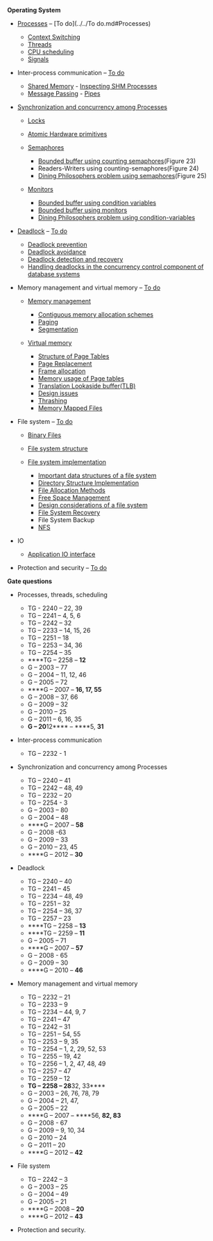 **Operating System**

-   [Processes](Processes.md) – [To do](../../To do.md#Processes)

    -   [Context Switching](../Context%20Switching.md)
    -   [Threads](../Threads.md)
    -   [CPU scheduling](../Process%20Scheduling.md)
    -   [Signals](../Signals.md)

-   Inter-process communication – [To do](../../To%20do.md#IPC)

    -   [Shared Memory](../Shared%20Memory.md) - [Inspecting SHM
        Processes](../InspectingSHMProcesses.txt)
    -   [Message Passing](../Message%20Passing.md) -
        [Pipes](../Pipes.md)

-   [Synchronization and concurrency among
    Processes](../Process%20synchronization.md)

    -   [Locks](../Locks.md)

    -   [Atomic Hardware
        primitives](../Atomic%20hardware-primitives%20for%20synchronization.md)

    -   [Semaphores](../Semaphores.md)

        -   [Bounded buffer using counting
            semaphores](../workspace/Bounded%20Buffer%20using%20counting%20semaphores/main.c)(Figure
            23)
        -   Readers-Writers using counting-semaphores(Figure 24)
        -   [Dining Philosophers problem using
            semaphores](../Operating%20System%20Concepts%20-%208th%20Edition%20-%20Silberschatz,%20Galvin,%20Gagne/src/Dining%20Philosophers%20using%20semaphores/main.c)(Figure
            25)

    -   [Monitors](../Monitors.md)

        -   [Bounded buffer using condition
            variables](../Operating%20System%20Concepts%20-%208th%20Edition%20-%20Silberschatz,%20Galvin,%20Gagne/Exercises/Bounded%20Buffer%20using%20condition%20variables/main.c)
        -   [Bounded buffer using
            monitors](../Operating%20System%20Concepts%20-%208th%20Edition%20-%20Silberschatz,%20Galvin,%20Gagne/Exercises/Bounded%20buffer%20using%20monitors/src/BoundedBuffer.java)
        -   [Dining Philosophers problem using
            condition-variables](../Operating%20System%20Concepts%20-%208th%20Edition%20-%20Silberschatz,%20Galvin,%20Gagne/Exercises/Dining%20Philosophers%20using%20condition%20variables/main.c)

-   [Deadlock](../Deadlocks.md) – [To do](../../To%20do.md#Deadlock)

    -   [Deadlock prevention](../Deadlock%20Prevention.md)
    -   [Deadlock avoidance](../Deadlock%20Avoidance.md)
    -   [Deadlock
        ](../Deadlock%20detection%20and%20recovery.md)[detection and
        ](../Deadlock%20detection%20and%20recovery.md)[recovery](../Deadlock%20detection%20and%20recovery.md)
    -   [Handling deadlocks in the concurrency control component of
        database
        systems](../../Databases/Handling%20deadlocks%20in%20concurrency%20control%20systems.md)

-   Memory management and virtual memory – [To
    do](../../To%20do.md#Memory%20management)

    -   [Memory management](../Memory%20management.md)

        -   [Contiguous memory allocation
            schemes](../Contiguous%20Memory%20Allocation%20Scheme.md)
        -   [Paging](../../Computer%20Organization%20and%20Architecture/Virtual%20Memory.md)
        -   [Segmentation](../Segmentation.md)

    -   [Virtual
        memory](../../Computer%20Organization%20and%20Architecture/Virtual%20Memory.md)

        -   [Structure of Page
            Tables](../../Computer%20Organization%20and%20Architecture/Virtual%20Memory%20-%20Structure%20of%20Page%20Tables.md)
        -   [Page
            Replacement](../../Computer%20Organization%20and%20Architecture/Virtual%20Memory%20-%20Page%20Replacement.md)
        -   [Frame
            allocation](../../Computer%20Organization%20and%20Architecture/Virtual%20Memory%20-%20Frame%20allocation.md)
        -   [Memory usage of Page
            tables](../../Computer%20Organization%20and%20Architecture/Virtual%20Memory%20-%20Memory%20usage%20of%20Page%20tables.md)
        -   [Translation Lookaside
            buffer(TLB)](../../Computer%20Organization%20and%20Architecture/Virtual%20Memory%20-%20Translation-Lookaside%20buffer(TLB).md)
        -   [Design
            issues](../../Computer%20Organization%20and%20Architecture/Virtual%20Memory%20-%20Design%20issues.md)
        -   [Thrashing](../../Computer%20Organization%20and%20Architecture/Virtual%20Memory%20-%20Thrashing.md)
        -   [Memory Mapped
            Files](../../Computer%20Organization%20and%20Architecture/Virtual%20Memory%20-%20Memory%20Mapped%20Files.md)

-   File system – [To do](../../To%20do.md#File%20System)

    -   [Binary Files](../Binary%20Files.md)

    -   [File system structure](../File%20System%20Structure.md)

    -   [File system
        implementation](../File%20System%20Implementation.md)

        -   [Important data structures of a file
            system](../Important%20data%20structures%20of%20a%20file%20system.md)
        -   [Directory Structure
            Implementation](../Directory%20implementation.md)
        -   [File Allocation
            Methods](../File%20Allocation%20Methods.md)
        -   [Free Space Management](../Free%20Space%20Management.md)
        -   [Design considerations of a file
            system](../Design%20considerations%20of%20a%20file%20system.md)
        -   [File System Recovery](../File%20System%20Recovery.md)
        -   File System Backup
        -   [NFS](../Network%20File%20System.md)

-   IO

    -   [Application IO interface](../Application%20IO%20interface.md)

-   Protection and security – [To do](../../To%20do.md#Protection)

****Gate questions****

-   Processes, threads, scheduling

    -   TG - 2240 – 22, 39
    -   TG – 2241 – 4, 5, 6
    -   TG – 2242 – 32
    -   TG – 2233 – 14, 15, 26
    -   TG – 2251 – 18
    -   TG – 2253 – 34, 36
    -   TG – 2254 – 35
    -   ****TG – 2258 – ****12****
    -   G – 2003 – 77
    -   G – 2004 – 11, 12, 46
    -   G – 2005 – 72
    -   ****G – 2007 – ****16, 17, 55****
    -   G – 2008 – 37, 66
    -   G – 2009 – 32
    -   G – 2010 – 25
    -   G – 2011 – 6, 16, 35
    -   ****G – 20****12**** – ****5, ****31****

-   Inter-process communication

    -   TG – 2232 - 1

-   Synchronization and concurrency among Processes

    -   TG – 2240 – 41
    -   TG – 2242 – 48, 49
    -   TG – 2232 – 20
    -   TG – 2254 - 3
    -   G – 2003 – 80
    -   G – 2004 – 48
    -   ****G – 2007 – ****58****
    -   G – 2008 -63
    -   G – 2009 – 33
    -   G – 2010 – 23, 45
    -   ****G – 2012 – ****30****

-   Deadlock

    -   TG – 2240 – 40
    -   TG – 2241 – 45
    -   TG – 2234 – 48, 49
    -   TG – 2251 – 32
    -   TG – 2254 – 36, 37
    -   TG – 2257 – 23
    -   ****TG – 2258 – ****13****
    -   ****TG – 2259 – ****11****
    -   G – 2005 – 71
    -   ****G – 2007 – ****57****
    -   G – 2008 - 65
    -   G – 2009 – 30
    -   ****G – 2010 – ****46****

-   Memory management and virtual memory

    -   TG – 2232 – 21
    -   TG – 2233 – 9
    -   TG – 2234 – 44, 9, 7
    -   TG – 2241 – 47
    -   TG – 2242 – 31
    -   TG – 2251 – 54, 55
    -   TG – 2253 – 9, 35
    -   TG – 2254 – 1, 2, 29, 52, 53
    -   TG – 2255 – 19, 42
    -   TG – 2256 – 1, 2, 47, 48, 49
    -   TG – 2257 – 47
    -   TG – 2259 – 12
    -   ****TG – 2258 – 28****32, 33****
    -   G – 2003 – 26, 76, 78, 79
    -   G – 2004 – 21, 47,
    -   G – 2005 – 22
    -   ****G – 2007 – ****56, ****82, 83****
    -   G – 2008 - 67
    -   G – 2009 – 9, 10, 34
    -   G – 2010 – 24
    -   G – 2011 – 20
    -   ****G – 2012 – ****42****

-   File system

    -   TG – 2242 – 3
    -   G – 2003 – 25
    -   G – 2004 – 49
    -   G – 2005 – 21
    -   ****G – 2008 – ****20****
    -   ****G – 2012 – ****43****

-   Protection and security.

[](../Signals.md)
